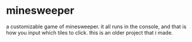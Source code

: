 # minesweeper
a customizable game of minesweeper. it all runs in the console, and that is how you input which tiles to click. this is an older project that i made.
